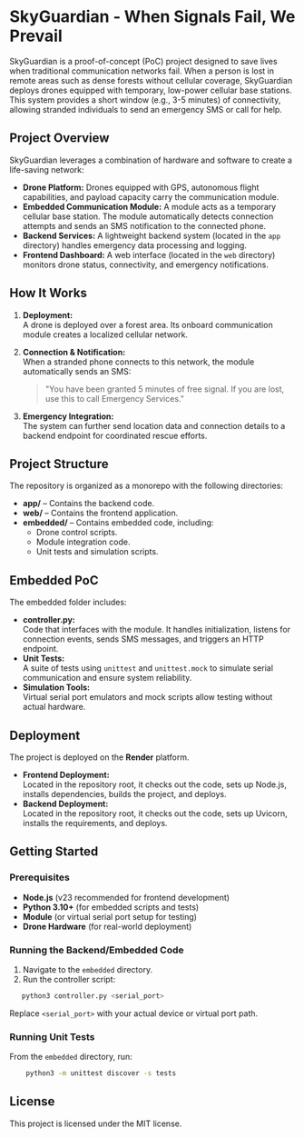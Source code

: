 # SkyGuardian - When Signals Fail, We Prevail

SkyGuardian is a proof-of-concept (PoC) project designed to save lives when traditional communication networks fail. When a person is lost in remote areas such as dense forests without cellular coverage, SkyGuardian deploys drones equipped with temporary, low-power cellular base stations. This system provides a short window (e.g., 3-5 minutes) of connectivity, allowing stranded individuals to send an emergency SMS or call for help.

## Project Overview

SkyGuardian leverages a combination of hardware and software to create a life-saving network:
- **Drone Platform:** Drones equipped with GPS, autonomous flight capabilities, and payload capacity carry the communication module.
- **Embedded Communication Module:** A module acts as a temporary cellular base station. The module automatically detects connection attempts and sends an SMS notification to the connected phone.
- **Backend Services:** A lightweight backend system (located in the `app` directory) handles emergency data processing and logging.
- **Frontend Dashboard:** A web interface (located in the `web` directory) monitors drone status, connectivity, and emergency notifications.

## How It Works

1. **Deployment:**  
   A drone is deployed over a forest area. Its onboard communication module creates a localized cellular network.
   
2. **Connection & Notification:**  
   When a stranded phone connects to this network, the module automatically sends an SMS:
   > "You have been granted 5 minutes of free signal. If you are lost, use this to call Emergency Services."
   
3. **Emergency Integration:**  
   The system can further send location data and connection details to a backend endpoint for coordinated rescue efforts.

## Project Structure

The repository is organized as a monorepo with the following directories:
- **app/** – Contains the backend code.
- **web/** – Contains the frontend application.
- **embedded/** – Contains embedded code, including:
  - Drone control scripts.
  - Module integration code.
  - Unit tests and simulation scripts.

## Embedded PoC

The embedded folder includes:
- **controller.py:**  
  Code that interfaces with the module. It handles initialization, listens for connection events, sends SMS messages, and triggers an HTTP endpoint.
- **Unit Tests:**  
  A suite of tests using `unittest` and `unittest.mock` to simulate serial communication and ensure system reliability.
- **Simulation Tools:**  
  Virtual serial port emulators and mock scripts allow testing without actual hardware.

## Deployment

The project is deployed on the **Render** platform.
- **Frontend Deployment:**  
  Located in the repository root, it checks out the code, sets up Node.js, installs dependencies, builds the project, and deploys.
- **Backend Deployment:**  
  Located in the repository root, it checks out the code, sets up Uvicorn, installs the requirements, and deploys.

## Getting Started

### Prerequisites

- **Node.js** (v23 recommended for frontend development)
- **Python 3.10+** (for embedded scripts and tests)
- **Module** (or virtual serial port setup for testing)
- **Drone Hardware** (for real-world deployment)

### Running the Backend/Embedded Code

1. Navigate to the `embedded` directory.
2. Run the controller script:
```bash
   python3 controller.py <serial_port>
```
Replace `<serial_port>` with your actual device or virtual port path.

### Running Unit Tests
From the `embedded` directory, run:
```bash
    python3 -m unittest discover -s tests
```

## License
This project is licensed under the MIT license.